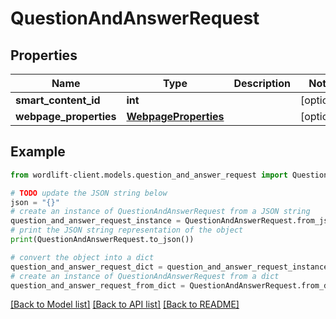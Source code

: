 # QuestionAndAnswerRequest


## Properties

Name | Type | Description | Notes
------------ | ------------- | ------------- | -------------
**smart_content_id** | **int** |  | [optional] 
**webpage_properties** | [**WebpageProperties**](WebpageProperties.md) |  | [optional] 

## Example

```python
from wordlift-client.models.question_and_answer_request import QuestionAndAnswerRequest

# TODO update the JSON string below
json = "{}"
# create an instance of QuestionAndAnswerRequest from a JSON string
question_and_answer_request_instance = QuestionAndAnswerRequest.from_json(json)
# print the JSON string representation of the object
print(QuestionAndAnswerRequest.to_json())

# convert the object into a dict
question_and_answer_request_dict = question_and_answer_request_instance.to_dict()
# create an instance of QuestionAndAnswerRequest from a dict
question_and_answer_request_from_dict = QuestionAndAnswerRequest.from_dict(question_and_answer_request_dict)
```
[[Back to Model list]](../README.md#documentation-for-models) [[Back to API list]](../README.md#documentation-for-api-endpoints) [[Back to README]](../README.md)


